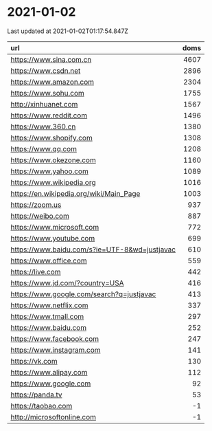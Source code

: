 # 2021-01-02

<!-- BEGIN -->
Last updated at 2021-01-02T01:17:54.847Z

url | doms
:- | -:
https://www.sina.com.cn | 4607
https://www.csdn.net | 2896
https://www.amazon.com | 2304
https://www.sohu.com | 1755
http://xinhuanet.com | 1567
https://www.reddit.com | 1496
https://www.360.cn | 1380
https://www.shopify.com | 1308
https://www.qq.com | 1208
https://www.okezone.com | 1160
https://www.yahoo.com | 1089
https://www.wikipedia.org | 1016
https://en.wikipedia.org/wiki/Main_Page | 1003
https://zoom.us | 937
https://weibo.com | 887
https://www.microsoft.com | 772
https://www.youtube.com | 699
https://www.baidu.com/s?ie=UTF-8&wd=justjavac | 610
https://www.office.com | 559
https://live.com | 442
https://www.jd.com/?country=USA | 416
https://www.google.com/search?q=justjavac | 413
https://www.netflix.com | 337
https://www.tmall.com | 297
https://www.baidu.com | 252
https://www.facebook.com | 247
https://www.instagram.com | 141
https://vk.com | 130
https://www.alipay.com | 112
https://www.google.com | 92
https://panda.tv | 53
https://taobao.com | -1
http://microsoftonline.com | -1
<!-- END -->
